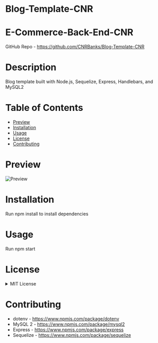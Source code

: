 # Blog-Template-CNR

# E-Commerce-Back-End-CNR

GitHub Repo - https://github.com/CNRBanks/Blog-Template-CNR

# Description

Blog template built with Node.js, Sequelize, Express, Handlebars, and MySQL2

# Table of Contents

- [Preview](#preview)
- [Installation](#installation)
- [Usage](#usage)
- [License](#license)
- [Contributing](#contributing)

# Preview

![Preview](./Images/preview.png "Preview")

# Installation

Run npm install to install dependencies

# Usage

Run npm start

# License

<details><summary>MIT License</summary>

Copyright (c) 2022 Connor Banks

<blockquote>
Permission is hereby granted, free of charge, to any person obtaining a copy of this software and associated documentation files (the "Software"), to deal in the Software without restriction, including without limitation the rights to use, copy, modify, merge, publish, distribute, sublicense, and/or sell copies of the Software, and to permit persons to whom the Software is furnished to do so, subject to the following conditions:

The above copyright notice and this permission notice shall be included in all copies or substantial portions of the Software.

THE SOFTWARE IS PROVIDED "AS IS", WITHOUT WARRANTY OF ANY KIND, EXPRESS OR IMPLIED, INCLUDING BUT NOT LIMITED TO THE WARRANTIES OF MERCHANTABILITY, FITNESS FOR A PARTICULAR PURPOSE AND NONINFRINGEMENT. IN NO EVENT SHALL THE AUTHORS OR COPYRIGHT HOLDERS BE LIABLE FOR ANY CLAIM, DAMAGES OR OTHER LIABILITY, WHETHER IN AN ACTION OF CONTRACT, TORT OR OTHERWISE, ARISING FROM, OUT OF OR IN CONNECTION WITH THE SOFTWARE OR THE USE OR OTHER DEALINGS IN THE SOFTWARE.

</blockquote>
</details>

# Contributing

- dotenv - https://www.npmjs.com/package/dotenv
- MySQL 2 - https://www.npmjs.com/package/mysql2
- Express - https://www.npmjs.com/package/express
- Sequelize - https://www.npmjs.com/package/sequelize